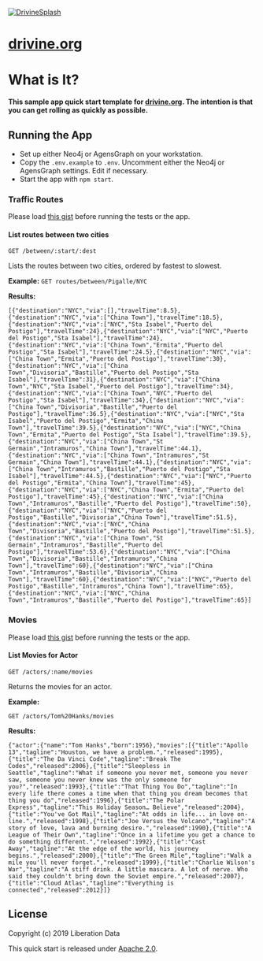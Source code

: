 <a href="https://drivine.org"> ![DrivineSplash](https://liberation-data.com/images/drivine.jpg)</a>
# <a href="https://drivine.org">drivine.org</a>     

# What is It?

**This sample app quick start template for [drivine.org](https://drivine.org). The intention is that you can get rolling as quickly as possible.**

## Running the App 

* Set up either Neo4j or AgensGraph on your workstation. 
* Copy the `.env.example` to `.env`. Uncomment either the Neo4j or AgensGraph settings. Edit if necessary. 
* Start the app with `npm start`. 

### Traffic Routes

Please load [this gist](https://github.com/liberation-data/drivine-inspiration/blob/master/src/traffic/test-data.cypher) before running the tests or the app. 

#### List routes between two cities

`GET /between/:start/:dest`

Lists the routes between two cities, ordered by fastest to slowest. 

**Example:** 
`GET routes/between/Pigalle/NYC`

**Results:**
```
[{"destination":"NYC","via":[],"travelTime":8.5},{"destination":"NYC","via":["China Town"],"travelTime":18.5},{"destination":"NYC","via":["NYC","Sta Isabel","Puerto del Postigo"],"travelTime":24},{"destination":"NYC","via":["NYC","Puerto del Postigo","Sta Isabel"],"travelTime":24},{"destination":"NYC","via":["China Town","Ermita","Puerto del Postigo","Sta Isabel"],"travelTime":24.5},{"destination":"NYC","via":["China Town","Ermita","Puerto del Postigo"],"travelTime":30},{"destination":"NYC","via":["China Town","Divisoria","Bastille","Puerto del Postigo","Sta Isabel"],"travelTime":31},{"destination":"NYC","via":["China Town","NYC","Sta Isabel","Puerto del Postigo"],"travelTime":34},{"destination":"NYC","via":["China Town","NYC","Puerto del Postigo","Sta Isabel"],"travelTime":34},{"destination":"NYC","via":["China Town","Divisoria","Bastille","Puerto del Postigo"],"travelTime":36.5},{"destination":"NYC","via":["NYC","Sta Isabel","Puerto del Postigo","Ermita","China Town"],"travelTime":39.5},{"destination":"NYC","via":["NYC","China Town","Ermita","Puerto del Postigo","Sta Isabel"],"travelTime":39.5},{"destination":"NYC","via":["China Town","St Germain","Intramuros","China Town"],"travelTime":44.1},{"destination":"NYC","via":["China Town","Intramuros","St Germain","China Town"],"travelTime":44.1},{"destination":"NYC","via":["China Town","Intramuros","Bastille","Puerto del Postigo","Sta Isabel"],"travelTime":44.5},{"destination":"NYC","via":["NYC","Puerto del Postigo","Ermita","China Town"],"travelTime":45},{"destination":"NYC","via":["NYC","China Town","Ermita","Puerto del Postigo"],"travelTime":45},{"destination":"NYC","via":["China Town","Intramuros","Bastille","Puerto del Postigo"],"travelTime":50},{"destination":"NYC","via":["NYC","Puerto del Postigo","Bastille","Divisoria","China Town"],"travelTime":51.5},{"destination":"NYC","via":["NYC","China Town","Divisoria","Bastille","Puerto del Postigo"],"travelTime":51.5},{"destination":"NYC","via":["China Town","St Germain","Intramuros","Bastille","Puerto del Postigo"],"travelTime":53.6},{"destination":"NYC","via":["China Town","Divisoria","Bastille","Intramuros","China Town"],"travelTime":60},{"destination":"NYC","via":["China Town","Intramuros","Bastille","Divisoria","China Town"],"travelTime":60},{"destination":"NYC","via":["NYC","Puerto del Postigo","Bastille","Intramuros","China Town"],"travelTime":65},{"destination":"NYC","via":["NYC","China Town","Intramuros","Bastille","Puerto del Postigo"],"travelTime":65}]
```


### Movies

Please load [this gist](https://github.com/liberation-data/drivine-inspiration/blob/master/src/movies/test-data.cypher) before running the tests or the app. 

#### List Movies for Actor

`GET /actors/:name/movies` 

Returns the movies for an actor. 

**Example:** 

`GET /actors/Tom%20Hanks/movies` 

**Results:**
```
{"actor":{"name":"Tom Hanks","born":1956},"movies":[{"title":"Apollo 13","tagline":"Houston, we have a problem.","released":1995},{"title":"The Da Vinci Code","tagline":"Break The Codes","released":2006},{"title":"Sleepless in Seattle","tagline":"What if someone you never met, someone you never saw, someone you never knew was the only someone for you?","released":1993},{"title":"That Thing You Do","tagline":"In every life there comes a time when that thing you dream becomes that thing you do","released":1996},{"title":"The Polar Express","tagline":"This Holiday Season… Believe","released":2004},{"title":"You've Got Mail","tagline":"At odds in life... in love on-line.","released":1998},{"title":"Joe Versus the Volcano","tagline":"A story of love, lava and burning desire.","released":1990},{"title":"A League of Their Own","tagline":"Once in a lifetime you get a chance to do something different.","released":1992},{"title":"Cast Away","tagline":"At the edge of the world, his journey begins.","released":2000},{"title":"The Green Mile","tagline":"Walk a mile you'll never forget.","released":1999},{"title":"Charlie Wilson's War","tagline":"A stiff drink. A little mascara. A lot of nerve. Who said they couldn't bring down the Soviet empire.","released":2007},{"title":"Cloud Atlas","tagline":"Everything is connected","released":2012}]}
```



## License

Copyright (c) 2019 Liberation Data

This quick start is released under <a href="https://www.apache.org/licenses/LICENSE-2.0">Apache 2.0</a>.
